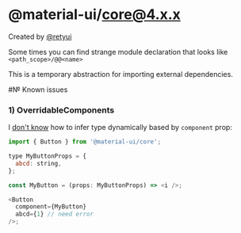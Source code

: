 # @material-ui/core@4.x.x

Created by [@retyui](https://github.com/retyui)

Some times you can find strange module declaration that looks like `<path_scope>/@@<name>`

This is a temporary abstraction for importing external dependencies.

#№ Known issues

### 1) OverridableComponents

I [don't know](https://github.com/facebook/flow/issues/7701) how to infer type dynamically based by `component` prop:

```js
import { Button } from '@material-ui/core';

type MyButtonProps = {
  abcd: string,
};

const MyButton = (props: MyButtonProps) => <i />;

<Button
  component={MyButton}
  abcd={1} // need error
/>;
```
